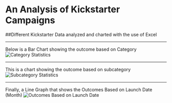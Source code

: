 # An Analysis of Kickstarter Campaigns
##Different Kickstarter Data analyzed and charted with the use of Excel

---

Below is a Bar Chart showing the outcome based on Category
![Category Statistics](https://user-images.githubusercontent.com/60283799/167960254-debbf0d2-4f11-49b1-9036-5f46b4b562e7.png)

---

This is a chart showing the outcome based on subcategory
![Subcategory Statistics](https://user-images.githubusercontent.com/60283799/167960504-fe248c2a-abe1-4784-a78e-c880f5e9ab44.png)

---

Finally, a Line Graph that shows the Outcomes Based on Launch Date (Month)
![Outcomes Based on Launch Date](https://user-images.githubusercontent.com/60283799/167960392-26a49108-9026-4b39-b00f-866f70392436.png)

